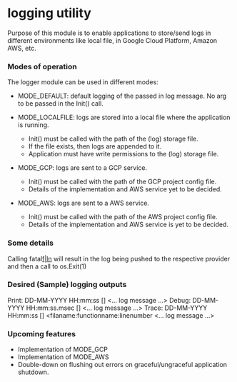 # logging utility

Purpose of this module is to enable applications to store/send logs in different environments like local file, in Google Cloud Platform, Amazon AWS, etc.

### Modes of operation

The logger module can be used in different modes:

- MODE_DEFAULT: default logging of the passed in log message. No arg to be passed in the Init() call.

- MODE_LOCALFILE: logs are stored into a local file where the application is running.

  - Init() must be called with the path of the (log) storage file.
  - If the file exists, then logs are appended to it.
  - Application must have write permissions to the (log) storage file.

- MODE_GCP: logs are sent to a GCP service.

  - Init() must be called with the path of the GCP project config file.
  - Details of the implementation and AWS service yet to be decided.

- MODE_AWS: logs are sent to a AWS service.
  - Init() must be called with the path of the AWS project config file.
  - Details of the implementation and AWS service is yet to be decided.

### Some details

Calling fatal[f|ln]() will result in the log being pushed to the respective provider and then a call to os.Exit(1)

### Desired (Sample) logging outputs

Print:
DD-MM-YYYY HH:mm:ss [<SEV>] <... log message ...>
Debug:
DD-MM-YYYY HH:mm:ss.msec [<SEV>] <... log message ...>
Trace:
DD-MM-YYYY HH:mm:ss [<SEV>] <filaname:functionname:linenumber <... log message ...>

### Upcoming features

- Implementation of MODE_GCP
- Implementation of MODE_AWS
- Double-down on flushing out errors on graceful/ungraceful application shutdown.
